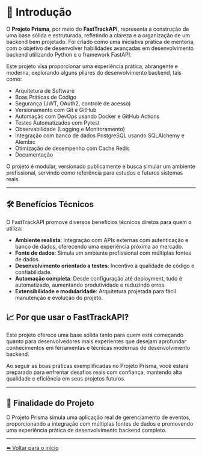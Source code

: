 # 🌟 Introdução

O **Projeto Prisma**, por meio do **FastTrackAPI**, representa a construção de uma base sólida e estruturada, refletindo a clareza e a organização de um backend bem projetado. Foi criado como uma iniciativa prática de mentoria, com o objetivo de desenvolver habilidades avançadas em desenvolvimento backend utilizando Python e o framework FastAPI.

Este projeto visa proporcionar uma experiência prática, abrangente e moderna, explorando alguns pilares do desenvolvimento backend, tais como:

* Arquitetura de Software
* Boas Práticas de Código
* Segurança (JWT, OAuth2, controle de acesso)
* Versionamento com Git e GitHub
* Automação com DevOps usando Docker e GitHub Actions
* Testes Automatizados com Pytest
* Observabilidade (Logging e Monitoramento)
* Integração com banco de dados PostgreSQL usando SQLAlchemy e Alembic
* Otimização de desempenho com Cache Redis
* Documentação

O projeto é modular, versionado publicamente e busca simular um ambiente profissional, servindo como referência para estudos e futuros sistemas reais.

---

## 🛠️ Benefícios Técnicos

O FastTrackAPI promove diversos benefícios técnicos diretos para quem o utiliza:

* **Ambiente realista**: Integração com APIs externas com autenticação e banco de dados, oferecendo uma experiência próxima ao mercado.
* **Fonte de dados**: Simula um ambiente profissional com múltiplas fontes de dados.
* **Desenvolvimento orientado a testes**: Incentivo à qualidade de código e confiabilidade.
* **Automação completa**: Desde configuração até deployment, tudo é automatizado, aumentando produtividade e reduzindo erros.
* **Extensibilidade e modularidade**: Arquitetura projetada para fácil manutenção e evolução do projeto.

## 📈 Por que usar o FastTrackAPI?

Este projeto oferece uma base sólida tanto para quem está começando quanto para desenvolvedores mais experientes que desejam aprofundar conhecimentos em ferramentas e técnicas modernas de desenvolvimento backend.

Ao seguir as boas práticas exemplificadas no Projeto Prisma, você estará preparado para enfrentar desafios reais com confiança, mantendo alta qualidade e eficiência em seus projetos futuros.

---

## 🧪 Finalidade do Projeto

O Projeto Prisma simula uma aplicação real de gerenciamento de eventos, proporcionando a integração com múltiplas fontes de dados e promovendo uma experiência prática de desenvolvimento backend completo.

---

[⬅️ Voltar para o início](../README.md)
